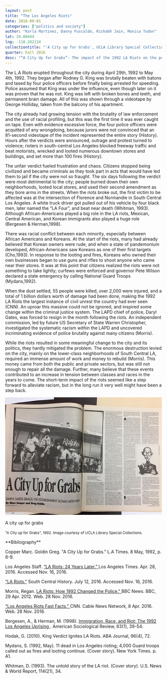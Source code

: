 ```yaml
---
layout: post
title: "The Los Angeles Riots"
date: 2016-09-01
categories: ["politics and society"]
author: "Karla Martinez, Danny Fuscaldo, Rishabh Jain, Monica Tudon"
lat: 34.00444
lng: -118.282134
collectiontitle: "'A City up for Grabs', UCLA Library Special Collections"
quarter: Fall 2016
desc: "“A City Up for Grabs”- The impact of the 1992 LA Riots on the people and communities of Los Angeles"
---
```

The L.A Riots erupted throughout the city during April 29th, 1992 to May 4th, 1992. They began after Rodney G. King was brutally beaten with batons and tased by four police officers before finally being arrested for speeding. Police assumed that King was under the influence, even though later on it was proven that he was not. King was left with broken bones and teeth, and permanent brain damage. All of this was shown through a videotape by George Holliday, taken from the balcony of his apartment.

The city already had growing tension with the brutality of law enforcement and the use of racial profiling, but this was the first time it was ever caught on tape. Even with evidence excessive force, the four police officers were acquitted of any wrongdoing, because jurors were not convinced that an 81-second videotape of the incident represented the entire story (History).  Hours after the verdicts were announced, outrage and protest turned to violence; rioters in south-central Los Angeles blocked freeway traffic and beat motorists, wrecked and looted numerous downtown stores and buildings, and set more than 100 fires (History).

The unfair verdict fueled frustration and chaos.  Citizens stopped being civilized and became criminals as they took part in acts that would have led them to jail if the city were not so fraught. The six days following the verdict were most detrimental to the city; people burned down their own neighborhoods, looted local stores, and used their second amendment as they bore arms in the streets. When the riots broke out, the first victim to be affected was at the intersection of Florence and Normandie in South Central Los Angeles. A white truck driver got pulled out of his vehicle by four black men, later named the “LA Four”, and beat near death (Whitman, 1993). Although African-Americans played a big role in the LA riots, Mexican, Central American, and Korean immigrants also played a huge role (Bergesen &amp; Herman,1998).

There was racial conflict between each minority, especially between African Americans and Koreans. At the start of the riots, many had already believed that Korean owners were rude, and when a state of pandemonium developed, African-Americans saw Koreans as one of their first targets (Cho,1993). In response to the looting and fires, Koreans who owned their own businesses began to use guns and rifles to shoot anyone who came near their stores. It was at this point that citizens realized the riots were not something to take lightly; curfews were enforced and governor Pete Wilson declared a state emergency by calling National Guard Troops (Mydans,1992).

When the dust settled, 55 people were killed, over 2,000 were injured, and a total of 1 billion dollars worth of damage had been done, making the 1992 LA Riots the largest instance of civil unrest the country had ever seen (CNN). An uproar this massive could not be ignored, and inspired some change within the criminal justice system. The LAPD chief of police, Daryl Gates, was forced to resign in the month following the riots. An independent commission, led by future US Secretary of State Warren Christopher, investigated the systematic racism within the LAPD and uncovered incriminating evidence of police brutality against many citizens (Morris).

While the riots resulted in some meaningful change to the city and its politics, they hardly mitigated the problem. The enormous destruction levied on the city, mainly on the lower-class neighborhoods of South Central LA, required an immense amount of work and money to rebuild (Morris). This money came from both the public and private sectors, but was still not enough to repair all the damage. Further, many believe that these events contributed to an increase in tension between classes and races in the years to come. The short-term impact of the riots seemed like a step forward to alleviate racism, but in the long run it very well might have been a step back.


<img src='images/f16_riots.jpg' alt='The image depicts a man of color being taken by police officers. The background shows a Ralphs market with more people being arrested. All of them are Black men.'>
<figcaption><p>A city up for grabs</p><p><small>"A City up for Grabs", 1992. Image courtesy of UCLA Library Special Collections.</small></p>
<section id="categories" markdown="1">
**Bibliography**

Copper Marc. Goldin Greg. &quot;A City Up for Grabs.&quot; L.A Times. 8 May, 1992, p. 8-9.

Los Angeles Staff. <a href="http://timelines.latimes.com/los-angeles-riots/." target="_blank">“LA Riots: 24 Years Later.” </a>  Los Angeles Times. Apr. 28, 2016. Accessed Nov. 16, 2016.

<a href="http://www.southcentralhistory.com/la-riots.php." target="_blank"> “LA Riots.”</a> South Central History. July 12, 2016. Accessed Nov. 16, 2016.

Morris, Regan. <a href="http://www.bbc.com/news/world-us-canada-17878180" target="_blank"> LA Riots: How 1992 Changed the Police.&quot; </a> BBC News. BBC, 29 Apr. 2012. Web. 28 Nov. 2016.

<a href="http://www.cnn.com/2013/09/18/us/los-angeles-riots-fast-facts/" target="_blank"> &quot;Los Angeles Riots Fast Facts.&quot; </a> CNN. Cable News Network, 8 Apr. 2016. Web. 28 Nov. 2016.

Bergesen, A., &amp; Herman, M. (1998). <a href="http://www.jstor.org/stable/2657476" target="_blank"> Immigration, Race, and Riot: The 1992 Los Angeles	Uprising </a>. American Sociological Review, 63(1), 39-54.

Hodak, G. (2010). King Verdict Ignites LA Riots. ABA Journal, 96(4), 72.

Mydans, S. (1992, May). 11 dead in Los Angeles rioting; 4,000 Guard troops called out as fires and looting continue. (Cover story). New York Times. p. A1.

Whitman, D. (1993). The untold story of the LA riot. (Cover story). U.S. News &amp; World Report, 114(21), 34.


</section>